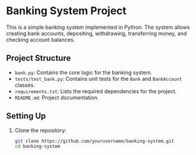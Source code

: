 # Banking System Project

This is a simple banking system implemented in Python. The system allows creating bank accounts, depositing, withdrawing, transferring money, and checking account balances.

## Project Structure

- `bank.py`: Contains the core logic for the banking system.
- `tests/test_bank.py`: Contains unit tests for the `Bank` and `BankAccount` classes.
- `requirements.txt`: Lists the required dependencies for the project.
- `README.md`: Project documentation.

## Setting Up

1. Clone the repository:
   ```bash
   git clone https://github.com/yourusername/banking-system.git
   cd banking-system
